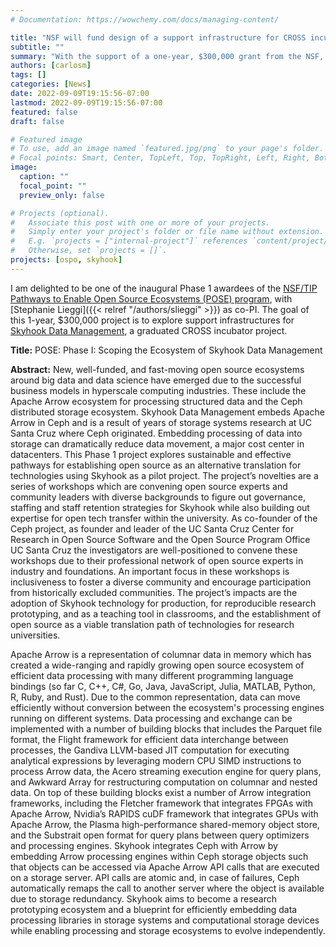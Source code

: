 ```yaml
---
# Documentation: https://wowchemy.com/docs/managing-content/

title: "NSF will fund design of a support infrastructure for CROSS incubator project"
subtitle: ""
summary: "With the support of a one-year, $300,000 grant from the NSF, PI Carlos Maltzahn and co-PI Stephanie Lieggi will explore sustainable support infrastructures for the Skyhook Data Management project."
authors: [carlosm]
tags: []
categories: [News]
date: 2022-09-09T19:15:56-07:00
lastmod: 2022-09-09T19:15:56-07:00
featured: false
draft: false

# Featured image
# To use, add an image named `featured.jpg/png` to your page's folder.
# Focal points: Smart, Center, TopLeft, Top, TopRight, Left, Right, BottomLeft, Bottom, BottomRight.
image:
  caption: ""
  focal_point: ""
  preview_only: false

# Projects (optional).
#   Associate this post with one or more of your projects.
#   Simply enter your project's folder or file name without extension.
#   E.g. `projects = ["internal-project"]` references `content/project/deep-learning/index.md`.
#   Otherwise, set `projects = []`.
projects: [ospo, skyhook]
---
```


I am delighted to be one of the inaugural Phase 1 awardees of the [NSF/TIP](https://beta.nsf.gov/tip/latest) [Pathways to Enable Open Source Ecosystems (POSE) program](https://beta.nsf.gov/funding/opportunities/pathways-enable-open-source-ecosystems-pose), with [Stephanie Lieggi]({{< relref "/authors/slieggi" >}}) as co-PI. The goal of this 1-year, $300,000 project is to explore support infrastructures for [Skyhook Data Management](https://users.soe.ucsc.edu/~carlosm/dev/project/skyhook/), a graduated CROSS incubator project. 
 
**Title:** POSE: Phase I: Scoping the Ecosystem of Skyhook Data Management  

**Abstract:** New, well-funded, and fast-moving open source ecosystems around big data and data science have emerged due to the successful business models in hyperscale computing industries. These include the Apache Arrow ecosystem for processing structured data and the Ceph distributed storage ecosystem. Skyhook Data Management embeds Apache Arrow in Ceph and is a result of years of storage systems research at UC Santa Cruz where Ceph originated. Embedding processing of data into storage can dramatically reduce data movement, a major cost center in datacenters. This Phase 1 project explores sustainable and effective pathways for establishing open source as an alternative translation for technologies using Skyhook as a pilot project. The project’s novelties are a series of workshops which are convening open source experts and community leaders with diverse backgrounds to figure out governance, staffing and staff retention strategies for Skyhook while also building out expertise for open tech transfer within the university. As co-founder of the Ceph project, as founder and leader of the UC Santa Cruz Center for Research in Open Source Software and the Open Source Program Office UC Santa Cruz the investigators are well-positioned to convene these workshops due to their professional network of open source experts in industry and foundations. An important focus in these workshops is inclusiveness to foster a diverse community and encourage participation from historically excluded communities. The project’s impacts are the adoption of Skyhook technology for production, for reproducible research prototyping, and as a teaching tool in classrooms, and the establishment of open source as a viable translation path of technologies for research universities.

Apache Arrow is a representation of columnar data in memory which has created a wide-ranging and rapidly growing open source ecosystem of efficient data processing with many different programming language bindings (so far C, C++, C#, Go, Java, JavaScript, Julia, MATLAB, Python, R, Ruby, and Rust). Due to the common representation, data can move efficiently without conversion between the ecosystem's processing engines running on different systems. Data processing and exchange can be implemented with a number of building blocks that includes the Parquet file format, the Flight framework for efficient data interchange between processes, the Gandiva LLVM-based JIT computation for executing analytical expressions by leveraging modern CPU SIMD instructions to process Arrow data, the Acero streaming execution engine for query plans, and Awkward Array for restructuring computation on columnar and nested data. On top of these building blocks exist a number of Arrow integration frameworks, including the Fletcher framework that integrates FPGAs with Apache Arrow, Nvidia’s RAPIDS cuDF framework that integrates GPUs with Apache Arrow, the Plasma high-performance shared-memory object store, and the Substrait open format for query plans between query optimizers and processing engines. Skyhook integrates Ceph with Arrow by embedding Arrow processing engines within Ceph storage objects such that objects can be accessed via Apache Arrow API calls that are executed on a storage server. API calls are atomic and, in case of failures, Ceph automatically remaps the call to another server where the object is available due to storage redundancy. Skyhook aims to become a research prototyping ecosystem and a blueprint for efficiently embedding data processing libraries in storage systems and computational storage devices while enabling processing and storage ecosystems to evolve independently.